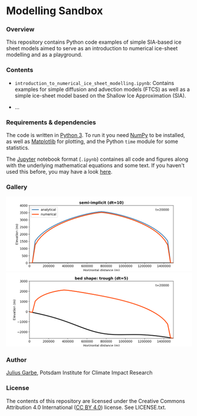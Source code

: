 # Modelling Sandbox

### Overview
This repository contains Python code examples of simple SIA-based ice sheet models aimed to serve as an introduction to numerical ice-sheet modelling and as a playground.

### Contents
- `introduction_to_numerical_ice_sheet_modelling.ipynb`: Contains examples for simple diffusion and advection models (FTCS) as well as a simple ice-sheet model based on the Shallow Ice Approximation (SIA).

- ...

### Requirements & dependencies
The code is written in [Python 3](https://www.python.org). To run it you need [NumPy](https://numpy.org) to be installed, as well as [Matplotlib](https://matplotlib.org) for plotting, and the Python `time` module for some statistics.

The [Jupyter](https://jupyter.org) notebook format (`.ipynb`) containes all code and figures along with the underlying mathematical equations and some text. If you haven't used this before, you may have a look [here](https://jupyter.readthedocs.io/en/latest/install.html).

### Gallery
![](vialov.png)
![](slopedbed.png)

### Author
[Julius Garbe](mailto:julius.garbe@pik-potsdam.de), Potsdam Institute for Climate Impact Research

### License
The contents of this repository are licensed under the Creative Commons Attribution 4.0 International ([CC BY 4.0](https://creativecommons.org/licenses/by/4.0/)) license. See LICENSE.txt.
